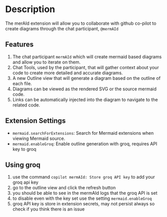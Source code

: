 # Description

The merAId extension will allow you to collaborate with github co-pilot to create diagrams through the chat participant, `@mermAId`

## Features

1. The chat participant `mermAId` which will create mermaid based diagrams and allow you to iterate on them.
2. Chat Tools, used by the participant, that will gather context about your code to create more detailed and accurate diagrams.
3. A new Outline view that will generate a diagram based on the outline of each file.
4. Diagrams can be viewed as the rendered SVG or the source mermaid code.
5. Links can be automatically injected into the diagram to navigate to the related code.

## Extension Settings

- `mermaid.searchForExtensions`: Search for Mermaid extensions when viewing Mermaid source.
- `mermaid.enableGroq`: Enable outline generation with groq, requires API key to groq

## Using groq

1. use the command `copilot mermAId: Store groq API key` to add your groq api key
2. go to the outline view and click the refresh button
3. you should be able to see in the mermAId logs that the groq API is set
4. to disable even with the key set use the setting `mermaid.enableGroq`
5. groq API key is store in extension secrets, may not persist always so check if you think there is an issue
